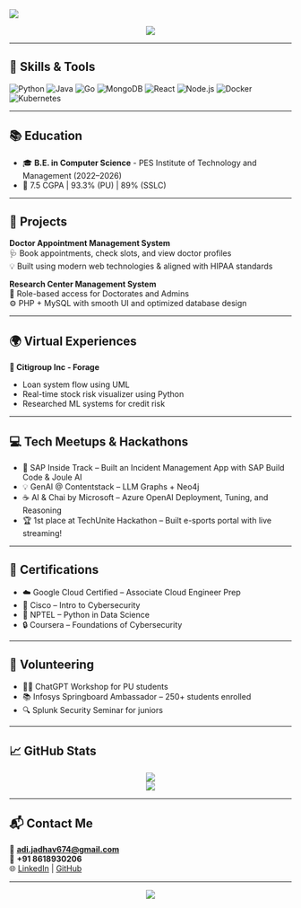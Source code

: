 <img src="https://capsule-render.vercel.app/api?type=waving&color=0:6dd5ed,100:2193b0&height=200&section=header&text=Hey%20there!%20I'm%20Aditya%20Jadhav&fontSize=30&fontColor=ffffff&animation=fadeIn" />

<p align="center">
  <img src="https://readme-typing-svg.demolab.com?font=Fira+Code&size=22&pause=1000&center=true&vCenter=true&width=440&lines=💻+Software+Engineer+in+the+making;🌱+Learning+Generative+AI%2C+Cloud%2C+DevOps;🚀+Hackathon+Enthusiast+%26+Tech+Explorer" />
</p>

---

## 🔧 Skills & Tools

![Python](https://img.shields.io/badge/Python-3776AB?style=for-the-badge&logo=python&logoColor=white)
![Java](https://img.shields.io/badge/Java-ED8B00?style=for-the-badge&logo=java&logoColor=white)
![Go](https://img.shields.io/badge/Go-00ADD8?style=for-the-badge&logo=go&logoColor=white)
![MongoDB](https://img.shields.io/badge/MongoDB-4EA94B?style=for-the-badge&logo=mongodb&logoColor=white)
![React](https://img.shields.io/badge/React-20232A?style=for-the-badge&logo=react&logoColor=61DAFB)
![Node.js](https://img.shields.io/badge/Node.js-339933?style=for-the-badge&logo=nodedotjs&logoColor=white)
![Docker](https://img.shields.io/badge/Docker-2496ED?style=for-the-badge&logo=docker&logoColor=white)
![Kubernetes](https://img.shields.io/badge/Kubernetes-326CE5?style=for-the-badge&logo=kubernetes&logoColor=white)

---

## 📚 Education

- 🎓 **B.E. in Computer Science** - PES Institute of Technology and Management (2022–2026)
- 🏅 7.5 CGPA | 93.3% (PU) | 89% (SSLC)

---

## 🚀 Projects

**Doctor Appointment Management System**  
🩺 Book appointments, check slots, and view doctor profiles  
💡 Built using modern web technologies & aligned with HIPAA standards

**Research Center Management System**  
📘 Role-based access for Doctorates and Admins  
⚙️ PHP + MySQL with smooth UI and optimized database design

---

## 🌍 Virtual Experiences

**💼 Citigroup Inc - Forage**  
- Loan system flow using UML  
- Real-time stock risk visualizer using Python  
- Researched ML systems for credit risk

---

## 💻 Tech Meetups & Hackathons

- 🧠 SAP Inside Track – Built an Incident Management App with SAP Build Code & Joule AI  
- 💡 GenAI @ Contentstack – LLM Graphs + Neo4j  
- ☕ AI & Chai by Microsoft – Azure OpenAI Deployment, Tuning, and Reasoning  
- 🏆 1st place at TechUnite Hackathon – Built e-sports portal with live streaming!

---

## 📜 Certifications

- ☁️ Google Cloud Certified – Associate Cloud Engineer Prep  
- 🔐 Cisco – Intro to Cybersecurity  
- 🐍 NPTEL – Python in Data Science  
- 🔒 Coursera – Foundations of Cybersecurity  

---

## 🤝 Volunteering

- 👩‍🏫 ChatGPT Workshop for PU students  
- 📚 Infosys Springboard Ambassador – 250+ students enrolled  
- 🔍 Splunk Security Seminar for juniors

---

## 📈 GitHub Stats

<p align="center">
  <img src="https://github-readme-stats.vercel.app/api?username=adityajadhav6&show_icons=true&theme=tokyonight" />
  <br />
  <img src="https://streak-stats.demolab.com?user=adityajadhav6&theme=highcontrast" />
</p>

---

## 📬 Contact Me

📧 **adi.jadhav674@gmail.com**  
📱 **+91 8618930206**  
🌐 [LinkedIn](https://linkedin.com/in/adityajadhav6) | [GitHub](https://github.com/adityajadhav6)

---

<p align="center">
  <img src="https://quotes-github-readme.vercel.app/api?type=horizontal&theme=radical" />
</p>
